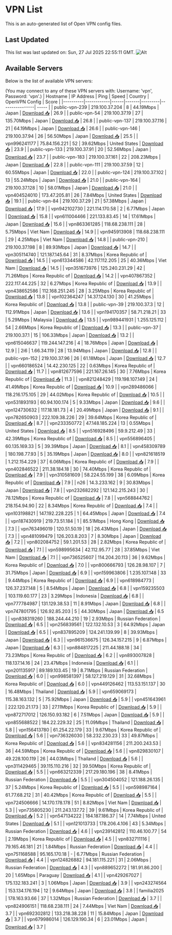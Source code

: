 # VPN List

This is an auto-generated list of Open VPN config files.

## Last Updated

This list was last updated on: Sun, 27 Jul 2025 22:55:11 GMT.
![Alt](https://repobeats.axiom.co/api/embed/186b98318ef1479477931607c1ad7d823f12451f.svg "Repobeats analytics image")

## Available Servers

Below is the list of available VPN servers:

(You may connect to any of these VPN servers with: Username: 'vpn', Password: 'vpn'.)
| Hostname | IP Address | Ping | Speed | Country | OpenVPN Config | Score |
|----------|------------|------|-------|---------|----------------| ----- |
| public-vpn-239 | 219.100.37.204 | 8 | 44.19Mbps | Japan | [Download 📥](./configs/server_0_JP.ovpn) | 26.9 |
| public-vpn-54 | 219.100.37.19 | 27 | 135.70Mbps | Japan | [Download 📥](./configs/server_1_JP.ovpn) | 26.8 |
| public-vpn-137 | 219.100.37.116 | 21 | 64.19Mbps | Japan | [Download 📥](./configs/server_2_JP.ovpn) | 26.6 |
| public-vpn-146 | 219.100.37.94 | 26 | 56.50Mbps | Japan | [Download 📥](./configs/server_3_JP.ovpn) | 25.5 |
| vpn996241177 | 75.84.156.221 | 52 | 39.62Mbps | United States | [Download 📥](./configs/server_4_US.ovpn) | 23.9 |
| public-vpn-133 | 219.100.37.91 | 20 | 52.56Mbps | Japan | [Download 📥](./configs/server_5_JP.ovpn) | 23.7 |
| public-vpn-183 | 219.100.37.161 | 22 | 208.23Mbps | Japan | [Download 📥](./configs/server_6_JP.ovpn) | 22.8 |
| public-vpn-111 | 219.100.37.59 | 12 | 60.55Mbps | Japan | [Download 📥](./configs/server_7_JP.ovpn) | 22.0 |
| public-vpn-124 | 219.100.37.102 | 13 | 55.24Mbps | Japan | [Download 📥](./configs/server_8_JP.ovpn) | 21.0 |
| public-vpn-164 | 219.100.37.128 | 10 | 58.01Mbps | Japan | [Download 📥](./configs/server_9_JP.ovpn) | 21.0 |
| vpn404524010 | 173.47.205.81 | 26 | 7.84Mbps | United States | [Download 📥](./configs/server_10_US.ovpn) | 19.1 |
| public-vpn-84 | 219.100.37.29 | 21 | 57.38Mbps | Japan | [Download 📥](./configs/server_11_JP.ovpn) | 17.9 |
| vpn942102730 | 221.114.170.58 | 2 | 6.77Mbps | Japan | [Download 📥](./configs/server_12_JP.ovpn) | 15.8 |
| vpn611004466 | 221.133.83.45 | 14 | 17.61Mbps | Japan | [Download 📥](./configs/server_13_JP.ovpn) | 15.6 |
| vpn863361285 | 118.68.238.111 | 28 | 5.75Mbps | Viet Nam | [Download 📥](./configs/server_14_VN.ovpn) | 14.9 |
| vpn945913908 | 118.68.238.111 | 29 | 4.25Mbps | Viet Nam | [Download 📥](./configs/server_15_VN.ovpn) | 14.8 |
| public-vpn-210 | 219.100.37.198 | 8 | 89.93Mbps | Japan | [Download 📥](./configs/server_16_JP.ovpn) | 14.7 |
| vpn305114740 | 121.187.145.64 | 31 | 8.37Mbps | Korea Republic of | [Download 📥](./configs/server_17_KR.ovpn) | 14.5 |
| vpn613344586 | 42.117.112.205 | 25 | 40.36Mbps | Viet Nam | [Download 📥](./configs/server_18_VN.ovpn) | 14.5 |
| vpn351673976 | 125.240.231.29 | 42 | 71.26Mbps | Korea Republic of | [Download 📥](./configs/server_19_KR.ovpn) | 14.2 |
| vpn407867352 | 222.117.44.225 | 32 | 6.27Mbps | Korea Republic of | [Download 📥](./configs/server_20_KR.ovpn) | 13.9 |
| vpn438652586 | 112.168.251.245 | 28 | 3.25Mbps | Korea Republic of | [Download 📥](./configs/server_21_KR.ovpn) | 13.8 |
| vpn102364247 | 14.37.124.130 | 30 | 41.25Mbps | Korea Republic of | [Download 📥](./configs/server_22_KR.ovpn) | 13.8 |
| public-vpn-39 | 219.100.37.3 | 12 | 112.91Mbps | Japan | [Download 📥](./configs/server_23_JP.ovpn) | 13.6 |
| vpn194170357 | 58.71.218.21 | 33 | 5.29Mbps | Malaysia | [Download 📥](./configs/server_24_MY.ovpn) | 13.5 |
| vpn989441931 | 1.255.125.112 | 54 | 2.66Mbps | Korea Republic of | [Download 📥](./configs/server_25_KR.ovpn) | 13.3 |
| public-vpn-37 | 219.100.37.1 | 15 | 106.33Mbps | Japan | [Download 📥](./configs/server_26_JP.ovpn) | 13.2 |
| vpn615046637 | 119.244.147.216 | 4 | 18.76Mbps | Japan | [Download 📥](./configs/server_27_JP.ovpn) | 12.9 |
| 2i6 | 1.66.34.119 | 28 | 13.94Mbps | Japan | [Download 📥](./configs/server_28_JP.ovpn) | 12.8 |
| public-vpn-152 | 219.100.37.96 | 26 | 61.18Mbps | Japan | [Download 📥](./configs/server_29_JP.ovpn) | 12.7 |
| vpn660186524 | 14.42.230.125 | 22 | 0.63Mbps | Korea Republic of | [Download 📥](./configs/server_30_KR.ovpn) | 11.7 |
| vpn812677596 | 221.167.26.145 | 30 | 7.76Mbps | Korea Republic of | [Download 📥](./configs/server_31_KR.ovpn) | 11.3 |
| vpn821248429 | 119.198.107.149 | 24 | 41.49Mbps | Korea Republic of | [Download 📥](./configs/server_32_KR.ovpn) | 10.9 |
| vpn289486066 | 118.216.175.105 | 29 | 44.02Mbps | Korea Republic of | [Download 📥](./configs/server_33_KR.ovpn) | 10.5 |
| vpn531893193 | 60.94.100.174 | 5 | 9.33Mbps | Japan | [Download 📥](./configs/server_34_JP.ovpn) | 9.6 |
| vpn124730632 | 117.18.181.73 | 4 | 20.49Mbps | Japan | [Download 📥](./configs/server_35_JP.ovpn) | 9.1 |
| vpn782650903 | 222.109.38.226 | 29 | 39.64Mbps | Korea Republic of | [Download 📥](./configs/server_36_KR.ovpn) | 8.7 |
| vpn233350772 | 47.148.185.224 | 13 | 0.55Mbps | United States | [Download 📥](./configs/server_37_US.ovpn) | 8.5 |
| vpn516928496 | 59.9.212.49 | 33 | 42.39Mbps | Korea Republic of | [Download 📥](./configs/server_38_KR.ovpn) | 8.5 |
| vpn556896405 | 60.135.169.33 | 5 | 39.39Mbps | Japan | [Download 📥](./configs/server_39_JP.ovpn) | 8.1 |
| vpn458309789 | 180.198.77.93 | 5 | 35.19Mbps | Japan | [Download 📥](./configs/server_40_JP.ovpn) | 8.0 |
| vpn821618519 | 1.212.154.229 | 37 | 6.06Mbps | Korea Republic of | [Download 📥](./configs/server_41_KR.ovpn) | 7.9 |
| vpn402846522 | 211.38.184.18 | 30 | 74.40Mbps | Korea Republic of | [Download 📥](./configs/server_42_KR.ovpn) | 7.9 |
| vpn310581609 | 58.224.55.199 | 38 | 6.09Mbps | Korea Republic of | [Download 📥](./configs/server_43_KR.ovpn) | 7.9 |
| n26 | 14.3.233.162 | 9 | 30.83Mbps | Japan | [Download 📥](./configs/server_44_JP.ovpn) | 7.8 |
| vpn232682292 | 121.142.215.243 | 30 | 78.12Mbps | Korea Republic of | [Download 📥](./configs/server_45_KR.ovpn) | 7.8 |
| vpn568844762 | 218.154.94.90 | 22 | 8.34Mbps | Korea Republic of | [Download 📥](./configs/server_46_KR.ovpn) | 7.4 |
| vpn103198821 | 147.192.228.225 | 1 | 64.45Mbps | Japan | [Download 📥](./configs/server_47_JP.ovpn) | 7.4 |
| vpn187430919 | 219.73.51.184 | 1 | 85.51Mbps | Hong Kong | [Download 📥](./configs/server_48_HK.ovpn) | 7.3 |
| vpn763496019 | 120.51.50.19 | 18 | 26.43Mbps | Japan | [Download 📥](./configs/server_49_JP.ovpn) | 7.3 |
| vpn481099479 | 126.203.8.203 | 7 | 8.30Mbps | Japan | [Download 📥](./configs/server_50_JP.ovpn) | 7.2 |
| vpn802084752 | 59.1.201.53 | 28 | 2.82Mbps | Korea Republic of | [Download 📥](./configs/server_51_KR.ovpn) | 7.1 |
| vpn598995634 | 42.112.95.77 | 28 | 37.85Mbps | Viet Nam | [Download 📥](./configs/server_52_VN.ovpn) | 7.1 |
| vpn736525607 | 114.204.20.113 | 36 | 9.62Mbps | Korea Republic of | [Download 📥](./configs/server_53_KR.ovpn) | 7.0 |
| vpn800666793 | 126.28.98.107 | 7 | 31.75Mbps | Japan | [Download 📥](./configs/server_54_JP.ovpn) | 6.9 |
| vpn159963806 | 1.235.107.148 | 33 | 9.44Mbps | Korea Republic of | [Download 📥](./configs/server_55_KR.ovpn) | 6.9 |
| vpn618984773 | 126.37.237.148 | 5 | 8.54Mbps | Japan | [Download 📥](./configs/server_56_JP.ovpn) | 6.8 |
| vpn159235503 | 103.119.60.177 | 23 | 3.29Mbps | Indonesia | [Download 📥](./configs/server_57_ID.ovpn) | 6.8 |
| vpn777784987 | 131.129.38.53 | 11 | 8.91Mbps | Japan | [Download 📥](./configs/server_58_JP.ovpn) | 6.8 |
| vpn747801795 | 126.92.85.203 | 5 | 44.30Mbps | Japan | [Download 📥](./configs/server_59_JP.ovpn) | 6.5 |
| vpn838319260 | 188.244.44.210 | 19 | 2.93Mbps | Russian Federation | [Download 📥](./configs/server_60_RU.ovpn) | 6.5 |
| vpn256839561 | 122.132.10.53 | 3 | 64.92Mbps | Japan | [Download 📥](./configs/server_61_JP.ovpn) | 6.5 |
| vpn837895209 | 124.241.139.99 | 8 | 39.93Mbps | Japan | [Download 📥](./configs/server_62_JP.ovpn) | 6.3 |
| vpn961536675 | 126.34.157.215 | 9 | 6.87Mbps | Japan | [Download 📥](./configs/server_63_JP.ovpn) | 6.3 |
| vpn884817225 | 211.44.188.18 | 34 | 73.23Mbps | Korea Republic of | [Download 📥](./configs/server_64_KR.ovpn) | 6.2 |
| vpn893007828 | 118.137.14.16 | 24 | 23.47Mbps | Indonesia | [Download 📥](./configs/server_65_ID.ovpn) | 6.1 |
| vpn201135917 | 89.189.103.45 | 19 | 8.71Mbps | Russian Federation | [Download 📥](./configs/server_66_RU.ovpn) | 6.0 |
| vpn998581397 | 58.127.219.129 | 31 | 32.68Mbps | Korea Republic of | [Download 📥](./configs/server_67_KR.ovpn) | 6.0 |
| vpn449126462 | 113.53.151.137 | 30 | 16.48Mbps | Thailand | [Download 📥](./configs/server_68_TH.ovpn) | 5.9 |
| vpn659069173 | 115.38.163.132 | 5 | 75.92Mbps | Japan | [Download 📥](./configs/server_69_JP.ovpn) | 5.9 |
| vpn451643961 | 222.120.21.173 | 33 | 27.11Mbps | Korea Republic of | [Download 📥](./configs/server_70_KR.ovpn) | 5.9 |
| vpn872717012 | 126.150.93.182 | 6 | 7.51Mbps | Japan | [Download 📥](./configs/server_71_JP.ovpn) | 5.9 |
| vpn855688522 | 184.22.229.32 | 25 | 11.09Mbps | Thailand | [Download 📥](./configs/server_72_TH.ovpn) | 5.8 |
| vpn156413780 | 61.254.22.179 | 33 | 9.67Mbps | Korea Republic of | [Download 📥](./configs/server_73_KR.ovpn) | 5.6 |
| vpn736326030 | 58.232.230.23 | 33 | 49.87Mbps | Korea Republic of | [Download 📥](./configs/server_74_KR.ovpn) | 5.6 |
| vpn834281156 | 211.200.243.53 | 36 | 44.59Mbps | Korea Republic of | [Download 📥](./configs/server_75_KR.ovpn) | 5.6 |
| vpn829830107 | 49.228.100.119 | 26 | 44.03Mbps | Thailand | [Download 📥](./configs/server_76_TH.ovpn) | 5.6 |
| vpn311429465 | 39.115.110.216 | 32 | 39.50Mbps | Korea Republic of | [Download 📥](./configs/server_77_KR.ovpn) | 5.5 |
| vpn663212339 | 217.29.180.196 | 38 | 8.41Mbps | Russian Federation | [Download 📥](./configs/server_78_RU.ovpn) | 5.5 |
| vpn304504052 | 121.188.26.135 | 37 | 5.24Mbps | Korea Republic of | [Download 📥](./configs/server_79_KR.ovpn) | 5.5 |
| vpn598987164 | 61.77.68.212 | 31 | 40.42Mbps | Korea Republic of | [Download 📥](./configs/server_80_KR.ovpn) | 5.5 |
| vpn724506666 | 14.170.178.178 | 51 | 8.82Mbps | Viet Nam | [Download 📥](./configs/server_81_VN.ovpn) | 5.3 |
| vpn735805230 | 211.243.137.72 | 39 | 9.61Mbps | Korea Republic of | [Download 📥](./configs/server_82_KR.ovpn) | 5.2 |
| vpn547134222 | 184.187.186.37 | 14 | 7.74Mbps | United States | [Download 📥](./configs/server_83_US.ovpn) | 5.1 |
| vpn121013733 | 178.206.4.106 | 43 | 5.34Mbps | Russian Federation | [Download 📥](./configs/server_84_RU.ovpn) | 4.6 |
| vpn239142812 | 110.46.100.77 | 54 | 2.19Mbps | Korea Republic of | [Download 📥](./configs/server_85_KR.ovpn) | 4.5 |
| vpn832711116 | 79.165.46.181 | 21 | 1.84Mbps | Russian Federation | [Download 📥](./configs/server_86_RU.ovpn) | 4.4 |
| vpn751168588 | 95.165.170.18 | - | 6.77Mbps | Russian Federation | [Download 📥](./configs/server_87_RU.ovpn) | 4.4 |
| vpn124826882 | 94.181.115.221 | 31 | 2.06Mbps | Russian Federation | [Download 📥](./configs/server_88_RU.ovpn) | 4.3 |
| vpn889652272 | 181.91.86.200 | 20 | 1.65Mbps | Paraguay | [Download 📥](./configs/server_89_PY.ovpn) | 4.1 |
| vpn429267027 | 175.132.183.241 | 3 | 1.06Mbps | Japan | [Download 📥](./configs/server_90_JP.ovpn) | 3.9 |
| vpn243274564 | 153.134.176.194 | 12 | 9.64Mbps | Japan | [Download 📥](./configs/server_91_JP.ovpn) | 3.8 |
| familia2025 | 178.163.93.66 | 37 | 1.32Mbps | Russian Federation | [Download 📥](./configs/server_92_RU.ovpn) | 3.7 |
| vpn824906151 | 118.68.238.111 | 24 | 7.44Mbps | Viet Nam | [Download 📥](./configs/server_93_VN.ovpn) | 3.7 |
| vpn692302812 | 133.218.38.228 | 11 | 15.84Mbps | Japan | [Download 📥](./configs/server_94_JP.ovpn) | 3.7 |
| vpn679986014 | 126.129.190.34 | 6 | 23.01Mbps | Japan | [Download 📥](./configs/server_95_JP.ovpn) | 3.7 |
